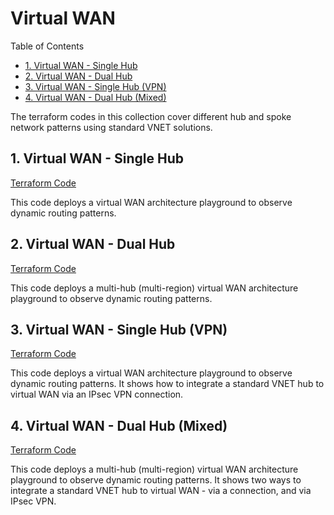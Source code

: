 
# Virtual WAN <!-- omit from toc -->

Table of Contents
<!-- TOC -->
- [1. Virtual WAN - Single Hub](#1-virtual-wan---single-hub)
- [2. Virtual WAN - Dual Hub](#2-virtual-wan---dual-hub)
- [3. Virtual WAN - Single Hub (VPN)](#3-virtual-wan---single-hub-vpn)
- [4. Virtual WAN - Dual Hub (Mixed)](#4-virtual-wan---dual-hub-mixed)
<!-- /TOC -->

The terraform codes in this collection cover different hub and spoke network patterns using standard VNET solutions.

## 1. Virtual WAN - Single Hub
[Terraform Code](../2-virtual-wan/1-virtual-wan-single-hub/)

This code deploys a virtual WAN architecture playground to observe dynamic routing patterns. 

## 2. Virtual WAN - Dual Hub
[Terraform Code](../2-virtual-wan/2-virtual-wan-dual-hub/)

This code deploys a multi-hub (multi-region) virtual WAN architecture playground to observe dynamic routing patterns.

## 3. Virtual WAN - Single Hub (VPN)
[Terraform Code](../2-virtual-wan/3-virtual-wan-single-hub-vpn/)

This code deploys a virtual WAN architecture playground to observe dynamic routing patterns. It shows how to integrate a standard VNET hub to virtual WAN via an IPsec VPN connection.

## 4. Virtual WAN - Dual Hub (Mixed)
[Terraform Code](../2-virtual-wan/4-virtual-wan-dual-hub-mixed/)

This code deploys a multi-hub (multi-region) virtual WAN architecture playground to observe dynamic routing patterns. It shows two ways to integrate a standard VNET hub to virtual WAN - via a connection, and via IPsec VPN.
